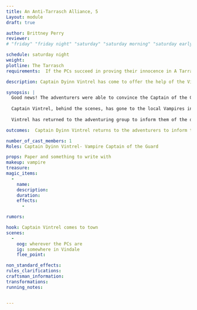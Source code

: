 ```yaml
---
title: An Anti-Tarrasch Alliance, 5
Layout: module
draft: true

author: Brittney Perry
reviewer: 
# "friday" "friday night" "saturday" "saturday morning" "saturday early afternoon" "saturday early evening" "saturday night" "reaction" "tavern setup" "townsfolk" "randoms"

schedule: saturday night
weight: 
plotline: The Tarrasch
requirements:  If the PCs succeed in proving their innocence in A Tarrasch Party, and also mention the one they hunt is a Litch at any time

description: Captain Dyinn Vintrel has come to offer the help of the Vindale vampires in the hunt for the Bishop.

synopsis: |
  Good news! The adventurers were able to convince the Captain of the Guard Vintrel that they are innocent, and ALSO mentioned that a Litch is who they are hunting (the Bishop, the Litch Qel'zak Elos).
  
  Captain Vintrel, behind the scenes, has gone to the local Vampires in charge and informed them that a rogue undead is operating on their land, has killed two vampires, and has escaped. The vampires agree to assist the adventurer group hunting the Litch.
  
  Vintrel has returned to the adventuring group to inform them of the decision and take reasonable requests for aid back to the Vampires in charge. You have a paper and writing utensil. 

outcomes:  Captain Dyinn Vintrel returns to the adventurers to inform them of an important decision

number_of_cast_members: 1
Roles: Captain Dyinn Vintrel- Vampire Captain of the Guard

props: Paper and something to write with 
makeup: vampire 
treasure: 
magic_items:
  - 
    name: 
    description:  
    duration: 
    effects: 
      - 

rumors: 

hook: Captain Vintrel comes to town
scenes: 
  - 
    oog: wherever the PCs are
    ig: somewhere in Vindale 
    flee_point: 

non_standard_effects: 
rules_clarifications: 
craftsman_information: 
transformations: 
running_notes: 


---
```

